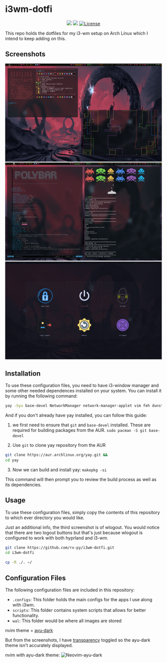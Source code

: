 # i3wm-dotfi


<div  align="center">
  
[![](https://img.shields.io/github/stars/rx-py/i3wm-dotfi?style=for-the-badge&logo=github&color=83c5be&logoColor=D9E0EE&labelColor=252733)](https://github.com/rx-py/i3wm-dotfi.git)
[![](https://img.shields.io/github/last-commit/rx-py/i3wm-dotfi?style=for-the-badge&color=006d77&logoColor=D9E0EE&labelColor=252733)](https://github.com/rx-py/i3wm-dotfi.git)
<a href="https://github.com/rx-py/i3wm-dotfi/blob/main/LICENSE">
    <img alt="License" src="https://img.shields.io/github/license/rx-py/i3wm-dotfi?style=for-the-badge&logo=github&color=1d3557&logoColor=D9E0EE&labelColor=252733"/>
</a>
</div>

This repo holds the dotfiles for my i3-wm setup on Arch Linux which I intend to keep adding on this.



## Screenshots
![Screenshot](wal/i3screen.png)
![Screenshot](wal/page2.png)
![Screenshot](wal/wlogout.png)


## Installation

To use these configuration files, you need to have i3-window manager and some other needed dependences installed on your system. You can install it by running the following command:

```bash
yay -Syu base-devel NetworkManager network-manager-applet vim feh dunst zsh pamixer playerctl brightnessctl kitty neofetch thunar rofi ranger pulseaudio alsa-utils git firefox xrander pavucontrol nitrogen polybar sddm gtop flameshot firewalld eza cbonsai-git duf cava bluez-utils bluez blueman bitwarden asciiquarium --noconfirm --needed
```

And if you don't already have yay installed, you can follow this guide:
1. we first need to ensure that ```git``` and ```base-devel``` installed. These are required for building packages from the AUR.
```sudo pacman -S git base-devel```

2. Use ```git``` to clone yay repository from the AUR
```bash
git clone https://aur.archlinux.org/yay.git &&
cd yay
```

3.  Now we can build and install yay:
```makepkg -si```

This command will then prompt you to review the build process as well as its dependencies.



## Usage

To use these configuration files, simply copy the contents of this repository to which ever directory you would like.

Just an additional info, the third screenshot is of wlogout. You would notice that there are two logout buttons but that's just because wlogout is configured to work with both hyprland and i3-wm.



```bash
git clone https://github.com/rx-py/i3wm-dotfi.git 
cd i3wm-dotfi
```

```bash
cp -R ./. ~/
```

## Configuration Files

The following configuration files are included in this repository:

- `.configs`: This folder holds the main configs for the apps I use along with i3wm.
- `scripts`: This folder contains system scripts that allows for better functionality.
- `wal`: This folder would be where all images are stored



nvim theme = [ayu-dark](https://github.com/Shatur/neovim-ayu)

But from the screenshots, I have [transparency](https://github.com/xiyaowong/transparent.nvim) toggled so the ayu-dark theme isn't accurately displayed.


nvim with ayu-dark theme:
![Neovim-ayu-dark](~/.git-repos/i3wm-dotfi/wal/nvim-ayu.png)
